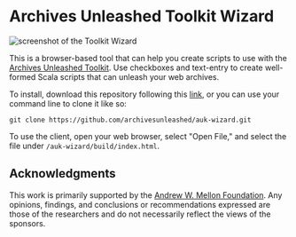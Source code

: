 # Archives Unleashed Toolkit Wizard

![screenshot of the Toolkit Wizard](https://raw.githubusercontent.com/archivesunleashed/auk-client/README-patch/screenshot.png?token=ADqDUMFnzHLPL52T-l1Y3L4qNp15lNoUks5aJLyrwA%3D%3D)

This is a browser-based tool that can help you create scripts to use with the [Archives Unleashed Toolkit](http://archivesunleashed.org/aut/). Use checkboxes and text-entry to create well-formed Scala scripts that can unleash your web archives.

To install, download this repository following this [link](https://github.com/archivesunleashed/auk-wizard/archive/master.zip), or you can use your command line to clone it like so:

```
git clone https://github.com/archivesunleashed/auk-wizard.git
```

To use the client, open your web browser, select "Open File," and select the file under `/auk-wizard/build/index.html`.

## Acknowledgments

This work is primarily supported by the [Andrew W. Mellon Foundation](https://uwaterloo.ca/arts/news/multidisciplinary-project-will-help-historians-unlock). Any opinions, findings, and conclusions or recommendations expressed are those of the researchers and do not necessarily reflect the views of the sponsors.